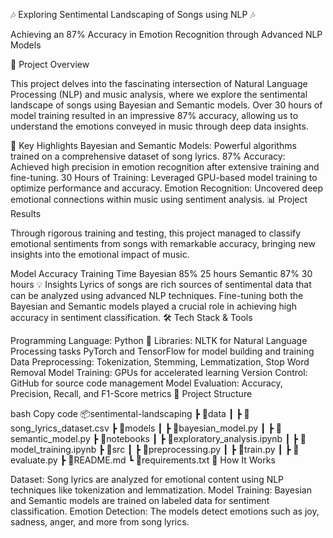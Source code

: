 🎶 Exploring Sentimental Landscaping of Songs using NLP 🎶

<!-- Optional: Add a banner image related to your project -->

Achieving an 87% Accuracy in Emotion Recognition through Advanced NLP Models

🚀 Project Overview

This project delves into the fascinating intersection of Natural Language Processing (NLP) and music analysis, where we explore the sentimental landscape of songs using Bayesian and Semantic models. Over 30 hours of model training resulted in an impressive 87% accuracy, allowing us to understand the emotions conveyed in music through deep data insights.

🌟 Key Highlights
Bayesian and Semantic Models: Powerful algorithms trained on a comprehensive dataset of song lyrics.
87% Accuracy: Achieved high precision in emotion recognition after extensive training and fine-tuning.
30 Hours of Training: Leveraged GPU-based model training to optimize performance and accuracy.
Emotion Recognition: Uncovered deep emotional connections within music using sentiment analysis.
📊 Project Results

Through rigorous training and testing, this project managed to classify emotional sentiments from songs with remarkable accuracy, bringing new insights into the emotional impact of music.

Model	Accuracy	Training Time
Bayesian	85%	25 hours
Semantic	87%	30 hours
💡 Insights
Lyrics of songs are rich sources of sentimental data that can be analyzed using advanced NLP techniques.
Fine-tuning both the Bayesian and Semantic models played a crucial role in achieving high accuracy in sentiment classification.
🛠️ Tech Stack & Tools

Programming Language: Python 🐍
Libraries:
NLTK for Natural Language Processing tasks
PyTorch and TensorFlow for model building and training
Data Preprocessing: Tokenization, Stemming, Lemmatization, Stop Word Removal
Model Training: GPUs for accelerated learning
Version Control: GitHub for source code management
Model Evaluation: Accuracy, Precision, Recall, and F1-Score metrics
📁 Project Structure

bash
Copy code
📦sentimental-landscaping
 ┣ 📂data
 ┃ ┣ 📜song_lyrics_dataset.csv
 ┣ 📂models
 ┃ ┣ 📜bayesian_model.py
 ┃ ┣ 📜semantic_model.py
 ┣ 📂notebooks
 ┃ ┣ 📜exploratory_analysis.ipynb
 ┃ ┣ 📜model_training.ipynb
 ┣ 📂src
 ┃ ┣ 📜preprocessing.py
 ┃ ┣ 📜train.py
 ┃ ┣ 📜evaluate.py
 ┣ 📜README.md
 ┗ 📜requirements.txt
🧠 How It Works

Dataset: Song lyrics are analyzed for emotional content using NLP techniques like tokenization and lemmatization.
Model Training: Bayesian and Semantic models are trained on labeled data for sentiment classification.
Emotion Detection: The models detect emotions such as joy, sadness, anger, and more from song lyrics.
